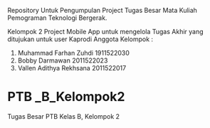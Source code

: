 Repository Untuk Pengumpulan Project Tugas Besar Mata Kuliah Pemograman Teknologi Bergerak.

Kelompok 2
Project Mobile App untuk mengelola Tugas Akhir yang ditujukan untuk user Kaprodi
Anggota Kelompok :

1. Muhammad Farhan Zuhdi    1911522030
2. Bobby Darmawan           2011522023
3. Vallen Adithya Rekhsana  2011522017
# PTB _B_Kelompok2
Tugas Besar PTB Kelas B, Kelompok 2

